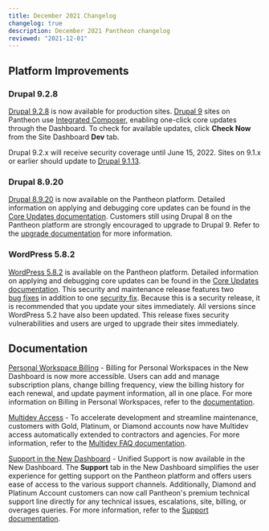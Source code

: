 ```yaml
---
title: December 2021 Changelog
changelog: true
description: December 2021 Pantheon changelog
reviewed: "2021-12-01"
---
```


## Platform Improvements

### Drupal 9.2.8

[Drupal 9.2.8](https://www.drupal.org/project/drupal/releases/9.2.8) is now available for production sites. [Drupal 9](/drupal-9) sites on Pantheon use [Integrated Composer](/integrated-composer), enabling one-click core updates through the Dashboard. To check for available updates, click **Check Now** from the Site Dashboard **Dev** tab.

Drupal 9.2.x will receive security coverage until June 15, 2022. Sites on 9.1.x or earlier should update to [Drupal 9.1.13](https://www.drupal.org/project/drupal/releases/9.1.11).


### Drupal 8.9.20

[Drupal 8.9.20](https://www.drupal.org/project/drupal/releases/8.9.20) is now available on the Pantheon platform. Detailed information on applying and debugging core updates can be found in the [Core Updates documentation](/core-updates). Customers still using Drupal 8 on the Pantheon platform are strongly encouraged to upgrade to Drupal 9. Refer to the [upgrade documentation](/guides/drupal-9-migration/upgrade-to-d9) for more information. 



### WordPress 5.8.2

[WordPress 5.8.2](https://wordpress.org/news/2021/11/wordpress-5-8-2-security-and-maintenance-release/) is available on the Pantheon platform. Detailed information on applying and debugging core updates can be found in the [Core Updates documentation](/core-updates). This security and maintenance release features two [bug fixes](https://core.trac.wordpress.org/query?id=54129%2C54323%2C54207&milestone=5.8.2&group=component&col=id&col=summary&col=owner&col=type&col=status&col=priority&col=milestone&order=priority) in addition to one [security fix](https://core.trac.wordpress.org/ticket/54207). Because this is a security release, it is recommended that you update your sites immediately. All versions since WordPress 5.2 have also been updated. This release fixes security vulnerabilities and users are urged to upgrade their sites immediately.



## Documentation

[Personal Workspace Billing](/guides/new-dashboard/workspace-billing) - Billing for Personal Workspaces in the New Dashboard is now more accessible.  Users can add and manage subscription plans, change billing frequency, view the billing history for each renewal, and update payment information, all in one place. For more information on Billing in Personal Workspaces, refer to the [documentation](/guides/new-dashboard/workspace-billing).

[Multidev Access](/multidev-faq) - To accelerate development and streamline maintenance, customers with Gold, Platinum, or Diamond accounts now have Multidev access automatically extended to contractors and agencies. For more information, refer to the [Multidev FAQ documentation](/multidev-faq).

[Support in the New Dashboard](/guides/new-dashboard/support) - Unified Support is now available in the New Dashboard. The **Support** tab in the New Dashboard simplifies the user experience for getting support on the Pantheon platform and offers users ease of access to the various support channels. Additionally, Diamond and Platinum Account customers can now call Pantheon's premium technical support line directly for any technical issues, escalations, site, billing, or overages queries. For more information, refer to the [Support documentation](/guides/support/contact-support/#premium-technical-support-and-on-call-services).

